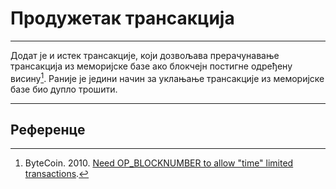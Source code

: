 # Продужетак трансакција 

---

Додат је и истек трансакције, који дозвољава прерачунавање трансакција из меморијске базе ако блокчејн постигне одређену висину[^1]. Раније је једини начин за уклањање трансакције из меморијске базе био дупло трошити.

---

## <i class="fa fa-book"></i> Референце 

[^1]: ByteCoin. 2010. [Need OP_BLOCKNUMBER to allow "time" limited transactions](https://decred.org/research/bytecoin2010.pdf).
